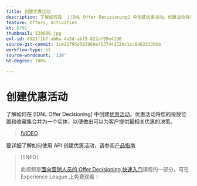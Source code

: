 ```yaml
---
title: 创建优惠活动
description: 了解如何在  [!DNL Offer Decisioning] 中创建优惠活动。优惠活动将您的投放位置和收藏集合并为一个实体，以便做出可以为客户提供最相关优惠的决定。
feature: Offers, Activities
kt: 6791
thumbnail: 329606.jpg
exl-id: 8921f1b7-ab6a-4a3d-abf9-822af99e4196
source-git-commit: 1ce21795d583969e753744d52bc1cc8d822130bb
workflow-type: ht
source-wordcount: '134'
ht-degree: 100%

---
```


# 创建优惠活动

了解如何在 [!DNL Offer Decisioning] 中创建[优惠活动](https://experienceleague.adobe.com/docs/journey-optimizer/using/offer-decisioniong/create-manage-activities/create-offer-activities.html?lang=zh-Hans)。优惠活动将您的投放位置和收藏集合并为一个实体，以便做出可以为客户提供最相关优惠的决策。

>[!VIDEO](https://video.tv.adobe.com/v/329606?quality=12&learn=on)

要详细了解如何使用 API 创建优惠活动，请参阅[产品指南](https://experienceleague.adobe.com/docs/journey-optimizer/using/offer-decisioniong/api-reference/activities-api/create.html?lang=zh-Hans)

>[!INFO]
>
> 此视频是[面向营销人员的 Offer Decisioning 快速入门](https://experienceleague.adobe.com/?recommended=ExperiencePlatform-U-1-2020.1.offerdecisioning?lang=zh-Hans)课程的一部分，可在 Experience League 上免费观看！
